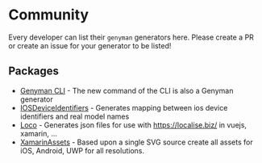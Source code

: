 # Community

Every developer can list their `genyman` generators here. Please create a PR or create an issue for your generator to be listed!

## Packages

- [Genyman CLI](https://github.com/genyman/cli/tree/master/src/Implementation) - The new command of the CLI is also a Genyman generator
- [IOSDeviceIdentifiers](https://github.com/CaveBirdLabs/Genyman.IOSDeviceIdentifiers) - Generates mapping between ios device identifiers and real model names
- [Loco](https://github.com/stefandevo/Genyman.Loco) - Generates json files for use with https://localise.biz/ in vuejs, xamarin, ...
- [XamarinAssets](https://github.com/stefandevo/Genyman.XamarinAssets) - Based upon a single SVG source create all assets for iOS, Android, UWP for all resolutions.